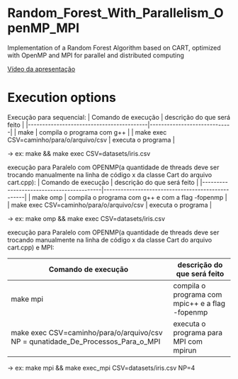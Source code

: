 # Random_Forest_With_Parallelism_OpenMP_MPI
Implementation of a Random Forest Algorithm based on CART, optimized with OpenMP and MPI for parallel and distributed computing

[Vídeo da apresentação](https://youtu.be/BZNAmPnop78)

# Execution options

Execução para sequencial:
|           Comando de execução            | descrição do que será feito |
|------------------------------------------|-----------------------------|
|                  make                    | compila o programa com g++  |
| make exec CSV=caminho/para/o/arquivo/csv |     executa o programa      |

-> ex: make && make exec CSV=datasets/iris.csv

execução para Paralelo com OPENMP(a quantidade de threads deve ser trocando manualmente na linha de código x da classe Cart do arquivo cart.cpp):
|             Comando de execução          |            descrição do que será feito           |
|------------------------------------------|--------------------------------------------------|
|                   make omp               | compila o programa com g++ e com a flag -fopenmp |
| make exec CSV=caminho/para/o/arquivo/csv |                executa o programa                |

-> ex: make omp && make exec CSV=datasets/iris.csv

execução para Paralelo com OPENMP(a quantidade de threads deve ser trocando manualmente na linha de código x da classe Cart do arquivo cart.cpp) e MPI:

|                                Comando de execução                               |             descrição do que será feito          |
|----------------------------------------------------------------------------------|--------------------------------------------------|
|                                      make mpi                                    | compila o programa com mpic++ e a flag -fopenmp  |
| make exec CSV=caminho/para/o/arquivo/csv NP = qunatidade_De_Processos_Para_o_MPI |      executa o programa para MPI com mpirun      |

-> ex: make mpi && make exec_mpi CSV=datasets/iris.csv NP=4
